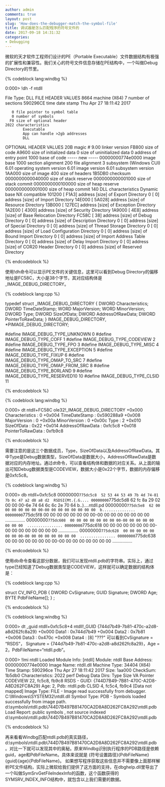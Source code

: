 ```yaml
---
author: admin
comments: true
layout: post
slug: 'How-does-the-debugger-match-the-symbol-file'
title: 调试器是怎么匹配程序的符号文件的
date: 2017-09-18 14:31:32
categories:
- Debugging
---
```


微软的天才软件工程师们设计的PE（Portable Executable）文件数据结构有极强的扩展性和兼容性。我们关心的符号文件信息存储在PE结构中，一个叫做Debug Directory的节里。

{% codeblock lang:windbg %}

0:000> !dh -f ntdll

File Type: DLL
FILE HEADER VALUES
    8664 machine (X64)
       7 number of sections
590296CE time date stamp Thu Apr 27 18:11:42 2017

       0 file pointer to symbol table
       0 number of symbols
      F0 size of optional header
    2022 characteristics
            Executable
            App can handle >2gb addresses
            DLL

OPTIONAL HEADER VALUES
     20B magic #
    9.00 linker version
   FB800 size of code
   A9600 size of initialized data
       0 size of uninitialized data
       0 address of entry point
    1000 base of code
         ----- new -----
00000000774e0000 image base
    1000 section alignment
     200 file alignment
       3 subsystem (Windows CUI)
    6.01 operating system version
    6.01 image version
    6.01 subsystem version
  1AA000 size of image
     400 size of headers
  1B5DB0 checksum
0000000000040000 size of stack reserve
0000000000001000 size of stack commit
0000000000100000 size of heap reserve
0000000000001000 size of heap commit
     140  DLL characteristics
            Dynamic base
            NX compatible
  101200 [    F1A3] address [size] of Export Directory
       0 [       0] address [size] of Import Directory
  14E000 [   5A028] address [size] of Resource Directory
  13B000 [   127EC] address [size] of Exception Directory
  1A2E00 [    4300] address [size] of Security Directory
  1A9000 [     4E8] address [size] of Base Relocation Directory
   FC58C [      38] address [size] of Debug Directory
       0 [       0] address [size] of Description Directory
       0 [       0] address [size] of Special Directory
       0 [       0] address [size] of Thread Storage Directory
       0 [       0] address [size] of Load Configuration Directory
       0 [       0] address [size] of Bound Import Directory
       0 [       0] address [size] of Import Address Table Directory
       0 [       0] address [size] of Delay Import Directory
       0 [       0] address [size] of COR20 Header Directory
       0 [       0] address [size] of Reserved Directory
	   
{% endcodeblock %}

使用!dh命令可以显示PE文件的关键信息，这里可以看到Debug Directory的偏移地址是FC58C，大小是38个字节，其对应结构体是_IMAGE_DEBUG_DIRECTORY。

{% codeblock lang:cpp %}

typedef struct _IMAGE_DEBUG_DIRECTORY {
    DWORD   Characteristics;
    DWORD   TimeDateStamp;
    WORD    MajorVersion;
    WORD    MinorVersion;
    DWORD   Type;
    DWORD   SizeOfData;
    DWORD   AddressOfRawData;
    DWORD   PointerToRawData;
} IMAGE_DEBUG_DIRECTORY, *PIMAGE_DEBUG_DIRECTORY;

#define IMAGE_DEBUG_TYPE_UNKNOWN          0
#define IMAGE_DEBUG_TYPE_COFF             1
#define IMAGE_DEBUG_TYPE_CODEVIEW         2
#define IMAGE_DEBUG_TYPE_FPO              3
#define IMAGE_DEBUG_TYPE_MISC             4
#define IMAGE_DEBUG_TYPE_EXCEPTION        5
#define IMAGE_DEBUG_TYPE_FIXUP            6
#define IMAGE_DEBUG_TYPE_OMAP_TO_SRC      7
#define IMAGE_DEBUG_TYPE_OMAP_FROM_SRC    8
#define IMAGE_DEBUG_TYPE_BORLAND          9
#define IMAGE_DEBUG_TYPE_RESERVED10       10
#define IMAGE_DEBUG_TYPE_CLSID            11

{% endcodeblock %}

{% codeblock lang:windbg %}

0:000> dt ntdll+FC58C ole32!_IMAGE_DEBUG_DIRECTORY
   +0x000 Characteristics  : 0
   +0x004 TimeDateStamp    : 0x590288a9
   +0x008 MajorVersion     : 0
   +0x00a MinorVersion     : 0
   +0x00c Type             : 2
   +0x010 SizeOfData       : 0x22
   +0x014 AddressOfRawData : 0xfc5c8
   +0x018 PointerToRawData : 0xfb9c8
   
{% endcodeblock %}

需要注意的是这三个数据成员，Type，SizeOfData以及AddressOfRawData。其中Type是Debug数据类型，SizeOfData是数据大小，AddressOfRawData是数据对应的内存地址。通过dt命令，可以查看结构体和数据的对应关系。从上面的输出可知Debug数据类型是CODEVIEW，数据大小是0x22个字节，数据的内存偏移是0xfc5c8。

{% codeblock lang:windbg %}

0:000> db ntdll+0xfc5c8
00000000`775dc5c8  52 53 44 53 49 7b 4d 74-81 7b 0c 47 a2 d8 a8 d2  RSDSI{Mt.{.G....
00000000`775dc5d8  62 fc 8a 29 02 00 00 00-6e 74 64 6c 6c 2e 70 64  b..)....ntdll.pd
00000000`775dc5e8  62 00 00 00 00 00 00 00-00 00 00 00 00 00 00 00  b...............
00000000`775dc5f8  00 00 00 00 00 00 00 00-00 00 00 00 00 00 00 00  ................
00000000`775dc608  00 00 00 00 00 00 00 00-00 00 00 00 00 00 00 00  ................
00000000`775dc618  00 00 00 00 00 00 00 00-00 00 00 00 00 00 00 00  ................
00000000`775dc628  00 00 00 00 00 00 00 00-00 00 00 00 00 00 00 00  ................
00000000`775dc638  00 00 00 00 00 00 00 00-00 00 00 00 00 00 00 00  ................

{% endcodeblock %}

使用db命令查看这部分数据，我们可以发现ntdll.pdb的字符串。实际上，通过type已经知道了Debug数据类型是CODEVIEW，这样就可以确定数据的结构体是：

{% codeblock lang:cpp %}

struct CV_INFO_PDB
{
  DWORD  CvSignature;
  GUID Signature;
  DWORD Age;
  BYTE PdbFileName[];
} ;

{% endcodeblock %}

{% codeblock lang:windbg %}

0:000> dt _guid ntdll+0xfc5c8+4
ntdll!_GUID
 {744d7b49-7b81-470c-a2d8-a8d262fc8a29}
   +0x000 Data1            : 0x744d7b49
   +0x004 Data2            : 0x7b81
   +0x006 Data3            : 0x470c
   +0x008 Data4            : [8]  "???"
可以看到CvSignature = “RSDS”， Signature = {744d7b49-7b81-470c-a2d8-a8d262fc8a29}，Age = 2，PdbFileName=“ntdll.pdb”。

0:000> !lmi ntdll
Loaded Module Info: [ntdll] 
         Module: ntdll
   Base Address: 00000000774e0000
     Image Name: ntdll.dll
   Machine Type: 34404 (X64)
     Time Stamp: 590296ce Thu Apr 27 18:11:42 2017
           Size: 1aa000
       CheckSum: 1b5db0
Characteristics: 2022  perf
Debug Data Dirs: Type  Size     VA  Pointer
             CODEVIEW    22, fc5c8,   fb9c8 RSDS - GUID: {744D7B49-7B81-470C-A2D8-A8D262FC8A29}
               Age: 2, Pdb: ntdll.pdb
                CLSID     4, fc5c4,   fb9c4 [Data not mapped]
     Image Type: FILE     - Image read successfully from debugger.
                 C:\Windows\SYSTEM32\ntdll.dll
    Symbol Type: PDB      - Symbols loaded successfully from image path.
                 d:\symbols\ntdll.pdb\744D7B497B81470CA2D8A8D262FC8A292\ntdll.pdb
    Load Report: public symbols , not source indexed 
                 d:\symbols\ntdll.pdb\744D7B497B81470CA2D8A8D262FC8A292\ntdll.pdb

{% endcodeblock %}
				 
再来看看Windbg匹配ntdll.pdb的真实路径，d:\symbols\ntdll.pdb\744D7B497B81470CA2D8A8D262FC8A292\ntdll.pdb。对比一下就可以发现其中的奥秘。原来Windbg识别执行程序的PDB路径是依赖guid，age和PdbFileName。具体来说就是 {符号设置路径}\{PdbFileName}\{guid}{age}\{PdbFileName}。
如果想写程序获取这些信息并不需要像上面那样解析PE文件结构，实际上微软给我们提供了这方面的支持，在dbghelp.dll里导出了一个叫做SymSrvGetFileIndexInfo的函数，这个函数获得的SYMSRV_INDEX_INFO结构中，就包含以上我们需要的数据。

